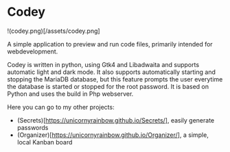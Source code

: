 # Codey

!(codey.png)[/assets/codey.png]

A simple application to preview and run code files, primarily intended for webdevelopment.

Codey is written in python, using Gtk4 and Libadwaita and supports automatic light and dark mode.
It also supports automatically starting and stopping the MariaDB database, but this feature prompts the user everytime the database is started or stopped for the root password.
It is based on Python and uses the build in Php webserver.

Here you can go to my other projects:
* (Secrets)[https://unicornyrainbow.github.io/Secrets/], easily generate passwords
* (Organizer)[https://unicornyrainbow.github.io/Organizer/], a simple, local Kanban board
